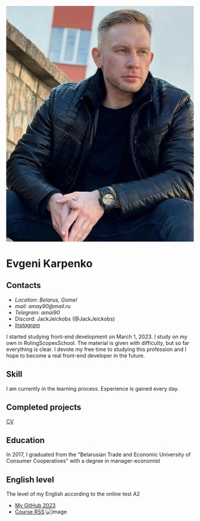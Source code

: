 ![image](picture.jpg)
# Evgeni Karpenko
## Contacts 
+ _Location: Belarus, Gomel_
+ _mail: amay90@mail.ru_
+ _Telegram: amai90_
+ Discord: JackJeickobs (@JackJeickobs)
+ _[Instagram](https://www.instagram.com/jack_jeickobs/)_


I started studying front-end development on March 1, 2023. I study on my own in RolingScopesSchool. The material is given with difficulty, but so far everything is clear.
I devote my free time to studying this profession and I hope to become a real front-end developer in the future.
## Skill
I am currently in the learning process. Experience is gained every day.
## Completed projects
[CV](https://JackJeickobs.github.io/rsschool-cv/cv)
## Education
In 2017, I graduated from the "Belarusian Trade and Economic University of Consumer Cooperatives" with a degree in manager-economist
## English level
The level of my English according to the online test A2


+ [My GitHub 2023](https://github.com/JackJeickobs/) 
+ [Course RSS](https://rs.school/js-stage0/)
![image](https://rs.school/images/rs_school_js.svg)




